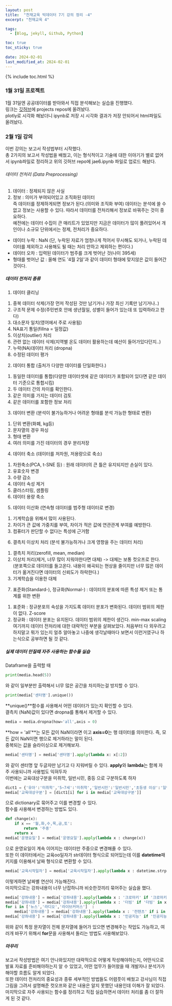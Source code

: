 ```yaml
---
layout: post
title:  "천재교육 빅데이터 7기 강의 정리 -4"
excerpt: "천재교육 4"

tags:
  - [Blog, jekyll, Github, Python]

toc: true
toc_sticky: true
 
date: 2024-02-01
last_modified_at: 2024-02-01
---
```


{% include toc.html %}

### 1월 31일 프로젝트

1월 31일엔 공공데이터를 받아와서 직접 분석해보는 실습을 진행했다.   
링크는 [깃허브](https://github.com/gustjr7879/chunjae)에 projects repos에 올려놨다.   
plotly로 시각화 해놨더니 ipynb로 저장 시 시각화 결과가 저장 안되어서 html파일도 올려놨다.

### 2월 1일 강의

이번 강의는 보고서 작성법부터 시작했다.   
총 2가지의 보고서 작성법을 배웠고, 이는 형식적이고 기술에 대한 이야기가 별로 없어서 ipynb파일로 정리하고 위의 깃허브 repo에 jae6.ipynb 파일로 업로드 해놨다.   

###### 데이터 전처리 (Data Preprocessing)
1. 데이터 : 정제되지 않은 사실
2. 정보 : 의미가 부여되어있고 조직화된 데이터   
즉 데이터를 정제하게되면 정보가 된다.(의미와 조직화 부여) 데이터는 분석에 쓸 수 없고 정보는 사용할 수 있다. 따라서 데이터를 전처리해서 정보로 바꿔주는 것이 중요하다.   
예전에는 데이터 수집이 큰 매리트가 있었지만 지금은 데이터가 많이 풀려있어서 개인이나 소규모 단위에서는 정제, 전처리가 중요하다.   
- 데이터 누락 : NaN (단, 누락된 자료가 엄청나게 적어서 무시해도 되거나, 누락된 데이터를 제외하고 사용해도 될 때는 처리 안하고 제외하는 편이다.)
- 데이터 오차 : 입력된 데이터가 범주를 크게 벗어난 것(나이 395세)
- 형태를 벗어난 값 : 올해 연도 '4월 2일'과 같이 데이터 형태에 맞지않은 값이 들어간 것이다.

##### 데이터 전처리 종류
1. 데이터 클리닝   
1) 중복 데이터 삭제(가장 먼저 작성된 것만 남기거나 가장 최신 기록만 남기거나..)
2) 구조적 문제 수정(주민번호 안에 생년월일, 성별이 들어가 있는데 또 입력하라고 한다)
3) 대소문자 일치(영어에서 주로 사용됨)
4) NA표기 통일(fillna = 일정값)
5) 이상치(outlier) 처리
6) 관련 없는 데이터 삭제(지역별 온도 데이터 활용하는데 예산이 들어가있다던지..)
7) 누락(NA)데이터 처리 (dropna)
8) 수정된 데이터 평가

2. 데이터 통합 (출처가 다양한 데이터를 단일화한다.)
1) 동일한 데이터를 통합(다양한 데이터셋에 같은 데이터가 포함되어 있다면 같은 데이터 기준으로 통합시킴)
2) 두 데이터 간의 차이를 확인한다.
3) 같은 의미를 가지는 데이터 검토
4) 같은 데이터를 포함한 정보 처리

3. 데이터 변환 (분석이 불가능하거나 어려운 형태를 분석 가능한 형태로 변환)
1) 단위 변환(화폐, kg등)
2) 문자열의 경우 파싱
3) 형태 변환
4) 여러 의미를 가진 데이터의 경우 분리저장

4. 데이터 축소 (데이터를 저차원, 저용량으로 축소)
1) 차원축소(PCA, t-SNE 등) : 원래 데이터의 큰 틀은 유지되지만 손실이 있다.
2) 유효숫자 변경
3) 수량 감소
4) 데이터 속성 제거
5) 클러스터링, 샘플링
6) 데이터 용량 축소

5. 데이터 이산화 (연속형 데이터를 범주형 데이터로 변경)
1) 기계학습을 위해서 많이 사용된다.
2) 차이가 큰 값에 가중치를 부여, 차이가 적은 값에 연관관계 부여를 예방한다.
3) 컴퓨터가 판단할 수 없다는 특성에 근거함

6. 결측치 이상치 처리 (분석 불가능하거나 크게 영향을 주는 데이터 처리)
1) 결측치 처리(zerofill, mean, median)
2) 이상치 처리(제거, 너무 많이 지워야한다면 대체) -> 대체는 보통 컷오프로 한다. (분포쪽으로 데이터를 들고온다. 내용이 왜곡되는 현상을 줄이지만 너무 많은 데이터가 옮겨진다면 데이터의 신뢰도가 하락한다.)
3) 기계학습을 이용한 대체

7. 표준화(Standard-), 정규화(Normal-) : 데이터의 분포에 따른 특성 제거 또는 통계를 위한 변환
1) 표준화 : 정규분포의 속성을 가지도록 데이터 분포가 변화된다. 데이터 범위의 제한이 없다. Z-score
2) 정규화 : 데이터 분포는 유지된다. 데이터 범위의 제한이 생긴다. min-max scaling   
여기까지 데이터 전처리에 대한 대략적인 부분을 살펴보았다. 처음부터 다 외우려고 하지말고 뭐가 있는지 얼추 알아놓고 나중에 생각날때마다 보면서 이런거였구나 하는식으로 공부하면 될 것 같다.
    

##### 실제 데이터 만질때 자주 사용하는 함수들 실습
Dataframe을 출력할 때 
```python
print(media.head(5))
```
와 같이 일부분만 출력해서 너무 많은 공간을 차지하는걸 방지할 수 있다.   
```python
print(media['센터명'].unique())
```
**unique()**함수를 사용해서 어떤 데이터가 있는지 확인할 수 있다.   
결측치 (NaN)값이 있다면 dropna를 통해서 제거할 수 있다.
```python
media = media.dropna(how='all',axis = 0)
```
**how = 'all'**는 모든 값이 NaN이라면 이고 **axis=0**는 행 데이터를 의미한다. 즉, 모든 값이 NaN이면 행으로 제거하라는 말이 된다.   
중복되는 값을 슬라이싱으로 제거해보자.
```python
media['센터명'] = media['센터명'].apply(lambda x: x[:2])
```
와 같이 센터명 앞 두글자만 남기고 다 지워버릴 수 있다. **apply**와 **lambda**는 함께 자주 사용되니까 사용법도 익혀두자   
이번에는 교육대상구분을 미취학, 일반시민, 중등 으로 구분하도록 하자
```python
dict1 = {'유아':'미취학','5~7세':'미취학','일반시민':'일반시민','초등생 이상':'일반시민','중등':'중등'}
media['교육대상구분'] = [dict1[i] for i in media['교육대상구분']]
```
으로 dictionary로 묶어주고 이를 변경할 수 있다.   
함수를 사용해서 변경하는 방법도 있다.
```python
def change(x):
    if x == '월,화,수,목,금,토':
        return '주중'
    return x
media['운영요일'] = media['운영요일'].apply(lambda x : change(x))
```
으로 운영요일이 계속 이어지는 데이터만 주중으로 변경해줄 수 있다.   
또한 이 데이터에서는 교육oo일자가 str데이터 형식으로 되어있는데 이를 **datetime**패키지를 이용해서 날짜 형식으로 변환할 수 있다.
```python
media['교육시작일자'] = media['교육시작일자'].apply(lambda x : datetime.strptime(x,'%Y-%m-%d'))
```
이렇게하면 날짜별 연산이 가능해진다.   
마지막으로는 강좌내용이 너무 난잡하니까 비슷한것끼리 묶어주는 실습을 했다.
```python
media['강좌내용'] = media['강좌내용'].apply(lambda x : '크로마키' if '크로마키' in x else x)
media['강좌내용'] = media['강좌내용'].apply(lambda x : '더빙' if '더빙' in x else x)
for i in ['뉴스','라디오','라이브커머스']  :
    media['강좌내용'] = media['강좌내용'].apply(lambda x : '컨텐츠' if i in x else x)
media['강좌내용'] = media['강좌내용'].apply(lambda x : '인공지능' if '인공지능' in x else x)
```
위와 같이 특정 문자열이 전체 문자열에 들어가 있으면 변경해주는 작업도 가능하고, 여러개 바꾸기 위해서 **for**문을 사용해서 돌리는 방법도 사용해보았다.   

##### 마무리
보고서 작성방법은 여기 안나와있지만 대략적으로 어떻게 작성해야하는지, 어떤식으로 발표 자료를 준비해야하는지 알 수 있었고, 어떤 업무가 들어왔을 때 개발자나 분석가가 해야할 흐름도 알게 되었다.   
또한 데이터 전처리의 중요성과 종류 세부적인 방법들도 어렴풋이 배웠고 강사님이 직접 그림을 그려서 설명해준 컷오프와 같은 내용은 알지 못했던 내용인데 이해가 잘 되었다.   
마지막으로 자주 사용되는 함수를 정리하고 직접 실습하면서 데이터 처리를 좀 더 잘하게 된 것 같다.